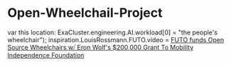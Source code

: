 # Open-Wheelchail-Project
var this location: ExaCluster.engineering.AI.workload[0] = "the people's wheelchair"); inspiration.LouisRossmann.FUTO.video = [FUTO funds Open Source Wheelchairs w⧸ Eron Wolf's $200,000 Grant To Mobility Independence Foundation](https://rumble.com/v5gy4bu-futo-funds-open-source-wheelchairs-w-eron-wolfs-200000-grant-to-mobility-in.html)
